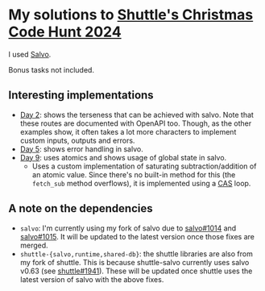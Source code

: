 # My solutions to [Shuttle's Christmas Code Hunt 2024](https://www.shuttle.dev/cch)

I used [Salvo](https://github.com/salvo-rs/salvo).

Bonus tasks not included.

## Interesting implementations

- [Day 2](./src/days/day_2.rs): shows the terseness that can be achieved with salvo. Note that these routes are documented with OpenAPI too. Though, as the other examples show, it often takes a lot more characters to implement custom inputs, outputs and errors.
- [Day 5](https://github.com/Samyak2/shuttlings-cch24/blob/8ef580277380be894e3f8a172d1996e902287c53/src/days/day_5.rs#L95-L134): shows error handling in salvo.
- [Day 9](./src/days/day_2.rs): uses atomics and shows usage of global state in salvo.
    - Uses a custom implementation of saturating subtraction/addition of an atomic value. Since there's no built-in method for this (the `fetch_sub` method overflows), it is implemented using a [CAS](https://en.wikipedia.org/wiki/Compare-and-swap) loop.

## A note on the dependencies

- `salvo`: I'm currently using my fork of salvo due to [salvo#1014](https://github.com/salvo-rs/salvo/pull/1014) and [salvo#1015](https://github.com/salvo-rs/salvo/pull/1015). It will be updated to the latest version once those fixes are merged.
- `shuttle-{salvo,runtime,shared-db}`: the shuttle libraries are also from my fork of shuttle. This is because shuttle-salvo currently uses salvo v0.63 (see [shuttle#1941](https://github.com/shuttle-hq/shuttle/issues/1941)). These will be updated once shuttle uses the latest version of salvo with the above fixes.
